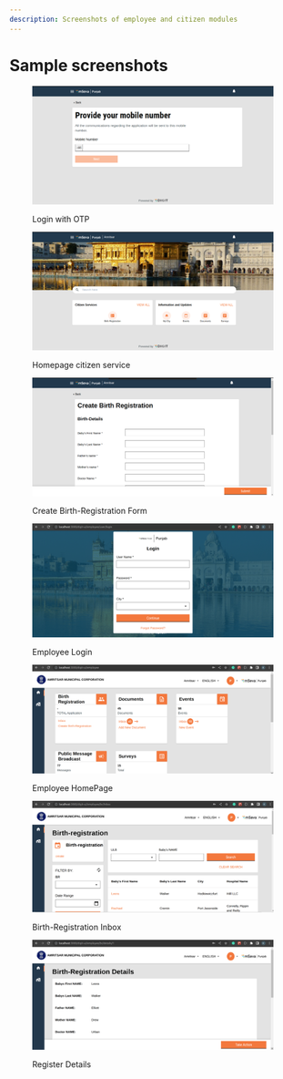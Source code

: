 ```yaml
---
description: Screenshots of employee and citizen modules
---
```


# Sample screenshots

<figure><img src="../../../../.gitbook/assets/96087ad4-7db4-425f-b782-2014a0748981.png" alt=""><figcaption><p>Login with OTP</p></figcaption></figure>

<figure><img src="../../../../.gitbook/assets/0b4ea0e9-bfec-438c-ba39-2823629242d2.png" alt=""><figcaption><p>Homepage citizen service<br></p></figcaption></figure>

<figure><img src="../../../../.gitbook/assets/ed1df5a3-9211-4a99-89f0-bf8155f57c97.png" alt=""><figcaption><p>Create Birth-Registration Form</p></figcaption></figure>

<figure><img src="../../../../.gitbook/assets/f85b2022-8afd-41e4-b014-572a946c105c.png" alt=""><figcaption><p>Employee Login</p></figcaption></figure>

<figure><img src="../../../../.gitbook/assets/b5309d1f-3bef-43a7-b492-038d7791d7ee.png" alt=""><figcaption><p>Employee HomePage</p></figcaption></figure>

<figure><img src="../../../../.gitbook/assets/f38939d9-0b2c-4c9e-9c51-fea69e7f9f6b.png" alt=""><figcaption><p>Birth-Registration Inbox</p></figcaption></figure>

<figure><img src="../../../../.gitbook/assets/903ccafb-238f-472b-a314-02d5e457dbeb.png" alt=""><figcaption><p>Register Details</p></figcaption></figure>

